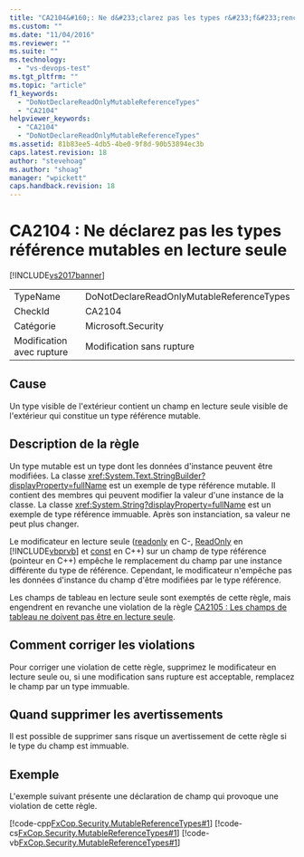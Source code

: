 ```yaml
---
title: "CA2104&#160;: Ne d&#233;clarez pas les types r&#233;f&#233;rence mutables en lecture seule | Microsoft Docs"
ms.custom: ""
ms.date: "11/04/2016"
ms.reviewer: ""
ms.suite: ""
ms.technology: 
  - "vs-devops-test"
ms.tgt_pltfrm: ""
ms.topic: "article"
f1_keywords: 
  - "DoNotDeclareReadOnlyMutableReferenceTypes"
  - "CA2104"
helpviewer_keywords: 
  - "CA2104"
  - "DoNotDeclareReadOnlyMutableReferenceTypes"
ms.assetid: 81b83ee5-4db5-4be0-9f8d-90b53894ec3b
caps.latest.revision: 18
author: "stevehoag"
ms.author: "shoag"
manager: "wpickett"
caps.handback.revision: 18
---
```

# CA2104&#160;: Ne d&#233;clarez pas les types r&#233;f&#233;rence mutables en lecture seule
[!INCLUDE[vs2017banner](../code-quality/includes/vs2017banner.md)]

|||  
|-|-|  
|TypeName|DoNotDeclareReadOnlyMutableReferenceTypes|  
|CheckId|CA2104|  
|Catégorie|Microsoft.Security|  
|Modification avec rupture|Modification sans rupture|  
  
## Cause  
 Un type visible de l'extérieur contient un champ en lecture seule visible de l'extérieur qui constitue un type référence mutable.  
  
## Description de la règle  
 Un type mutable est un type dont les données d'instance peuvent être modifiées.  La classe <xref:System.Text.StringBuilder?displayProperty=fullName> est un exemple de type référence mutable.  Il contient des membres qui peuvent modifier la valeur d'une instance de la classe.  La classe <xref:System.String?displayProperty=fullName> est un exemple de type référence immuable.  Après son instanciation, sa valeur ne peut plus changer.  
  
 Le modificateur en lecture seule \([readonly](/dotnet/csharp/language-reference/keywords/readonly) en C\-, [ReadOnly](/dotnet/visual-basic/language-reference/modifiers/readonly) en [!INCLUDE[vbprvb](../code-quality/includes/vbprvb_md.md)] et [const](/visual-cpp/cpp/const-cpp) en C\+\+\) sur un champ de type référence \(pointeur en C\+\+\) empêche le remplacement du champ par une instance différente du type de référence.  Cependant, le modificateur n'empêche pas les données d'instance du champ d'être modifiées par le type référence.  
  
 Les champs de tableau en lecture seule sont exemptés de cette règle, mais engendrent en revanche une violation de la règle [CA2105 : Les champs de tableau ne doivent pas être en lecture seule](../code-quality/ca2105-array-fields-should-not-be-read-only.md).  
  
## Comment corriger les violations  
 Pour corriger une violation de cette règle, supprimez le modificateur en lecture seule ou, si une modification sans rupture est acceptable, remplacez le champ par un type immuable.  
  
## Quand supprimer les avertissements  
 Il est possible de supprimer sans risque un avertissement de cette règle si le type du champ est immuable.  
  
## Exemple  
 L'exemple suivant présente une déclaration de champ qui provoque une violation de cette règle.  
  
 [!code-cpp[FxCop.Security.MutableReferenceTypes#1](../code-quality/codesnippet/CPP/ca2104-do-not-declare-read-only-mutable-reference-types_1.cpp)]
 [!code-cs[FxCop.Security.MutableReferenceTypes#1](../code-quality/codesnippet/CSharp/ca2104-do-not-declare-read-only-mutable-reference-types_1.cs)]
 [!code-vb[FxCop.Security.MutableReferenceTypes#1](../code-quality/codesnippet/VisualBasic/ca2104-do-not-declare-read-only-mutable-reference-types_1.vb)]